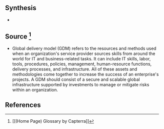 ## Synthesis
- 
## Source [^1]
- Global delivery model (GDM) refers to the resources and methods used when an organization's service provider sources skills from around the world for IT and business-related tasks. It can include IT skills, labor, tools, procedures, policies, management, human-resource functions, delivery processes, and infrastructure. All of these assets and methodologies come together to increase the success of an enterprise's projects. A GDM should consist of a secure and scalable global infrastructure supported by investments to manage or mitigate risks within an organization.
## References

[^1]: [[(Home Page) Glossary by Capterra]]